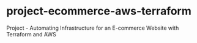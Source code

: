 # project-ecommerce-aws-terraform
Project - Automating Infrastructure for an E-commerce Website with Terraform and AWS
